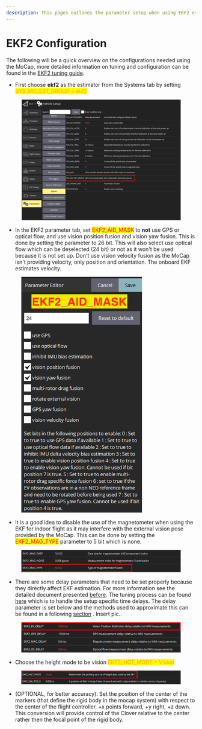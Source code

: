```yaml
---
description: This pages outlines the parameter setup when using EKF2 estimator.
---
```


# EKF2 Configuration

The following will be a quick overview on the configurations needed using the MoCap, more detailed information on tuning and configuration can be found in the [EKF2 tuning guide](https://docs.px4.io/main/en/advanced\_config/tuning\_the\_ecl\_ekf.html).

* First choose **ekf2** as the estimator from the Systems tab by setting <mark style="color:orange;">SYS\_MC\_EST\_GROUP = ekf2</mark>&#x20;

<figure><img src="../../.gitbook/assets/sys_mc (1).png" alt=""><figcaption></figcaption></figure>

* In the EKF2 parameter tab, set <mark style="color:red;">EKF2\_AID\_MASK</mark> to **not** use GPS or optical flow, and use vision position fusion and vision yaw fusion. This is done by setting the parameter to 26 bit. This will also select use optical flow which can be deselected (24 bit) or not as it won't be used because it is not set up. Don't use vision velocity fusion as the MoCap isn't providing velocity, only position and orientation. The onboard EKF estimates velocity.

<figure><img src="../../.gitbook/assets/ekf2_aid_mask.png" alt=""><figcaption></figcaption></figure>

* It is a good idea to disable the use of the magnetometer when using the EKF for indoor flight as it may interfere with the external vision pose provided by the MoCap. This can be done by setting the <mark style="color:red;">EKF2\_MAG\_TYPE</mark> parameter to 5 bit which is none.

<figure><img src="../../.gitbook/assets/ekf2_mag.png" alt=""><figcaption></figcaption></figure>

* There are some delay parameters that need to be set properly because they directly affect EKF estimation. For more information see the detailed document presented [before](https://docs.px4.io/main/en/advanced\_config/tuning\_the\_ecl\_ekf.html). The tuning process can be found [here](https://docs.px4.io/main/en/ros/external\_position\_estimation.html#ekf2-tuning-configuration) which is to handle the setup specific time delays. The delay parameter is set below and the methods used to approximate this can be found in a following [section](ekf2-and-lpe-tuning-and-consistancy.md) . Insert pic..

<figure><img src="../../.gitbook/assets/delay_params_2_edit.png" alt=""><figcaption></figcaption></figure>

* Choose the height mode to be vision <mark style="color:orange;">EKF2\_HGT\_MODE = Vision</mark>

<figure><img src="../../.gitbook/assets/ekf2_hgt.png" alt=""><figcaption></figcaption></figure>

* (OPTIONAL, for better accuracy). Set the position of the center of the markers (that define the rigid body in the mocap system) with respect to the center of the flight controller. +x points forward, +y right, +z down. This conversion will provide control of the Clover relative to the center rather then the focal point of the rigid body.
